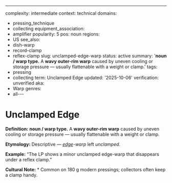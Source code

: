---
complexity: intermediate
context: technical
domains:
- pressing_technique
- collecting
equipment_association:
- amplifier
popularity: 5
pos: noun
regions:
- US
see_also:
- dish-warp
- record-clamp
- reflex-clamp
slug: unclamped-edge-warp
status: active
summary: '**noun / warp type.** A **wavy outer-rim warp** caused by uneven cooling
  or storage pressure — usually flattenable with a weight or clamp.'
tags:
- pressing
- collecting
term: Unclamped Edge
updated: '2025-10-06'
verification: unverified
aka:
- Warp
genres:
- all---

# Unclamped Edge

**Definition:** **noun / warp type.** A **wavy outer-rim warp** caused by uneven cooling or storage pressure — usually flattenable with a weight or clamp.

**Etymology:** Descriptive — *[edge](../e/edge-warp/)-warp* left *unclamped*.

**Example:** “The LP shows a minor unclamped edge-warp that disappears under a reflex clamp.”

**Cultural Note:** * Common on 180 g modern pressings; collectors often keep a clamp handy.

